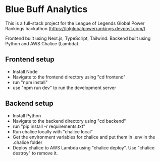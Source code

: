 # Blue Buff Analytics

This is a full-stack project for the League of Legends Global Power Rankings hackathon (https://lolglobalpowerrankings.devpost.com/).

Frontend built using Next.js, TypeScript, Tailwind.
Backend built using Python and AWS Chalice (Lambda).

## Frontend setup

- Install Node
- Navigate to the frontend directory using "cd frontend"
- run "npm install"
- use "npm run dev" to run the development server

## Backend setup

- Install Python
- Navigate to the backend directory using "cd backend"
- run "pip install -r requirements.txt"
- Run chalice locally with "chalice local"
- Get the environment variables for chalice and put them in .env in the .chalice folder
- Deploy chalice to AWS Lambda using "chalice deploy". Use "chalice destroy" to remove it.
